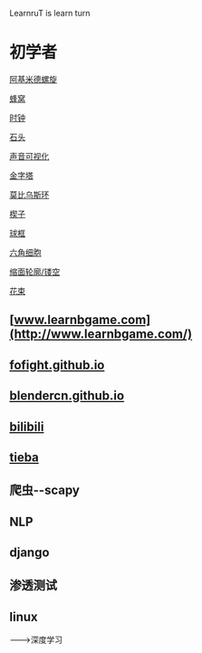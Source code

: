LearnruT is learn turn

# 初学者

[阿基米德螺旋](LearnruT/add_archimedian_spiral.py)

[蜂窝](LearnruT/add_mesh_honeycomb.py)

[时钟](LearnruT/add_clock.py)

[石头](LearnruT/add_mesh_lowpoly_rock.py)

[声音可视化](LearnruT/audio_visualisation.py)

[金字塔](LearnruT/add_mesh_pyramid.py)

[莫比乌斯环](LearnruT/add_mobius_ring.py)

[楔子](LearnruT/add_mesh_wedge.py)

[球框](LearnruT/add_ball_frame.py)

[六角细胞](LearnruT/add_hex_cell.py)

[缩面轮廓/镂空](LearnruT/add_face_hollow.py)


[花束](LearnruT/add_flower.py)

[](LearnruT/)

[](LearnruT/)

[](LearnruT/)

[](LearnruT/)

[](LearnruT/)

[](LearnruT/)

[](LearnruT/)

[](LearnruT/)

[](LearnruT/)

[](LearnruT/)

[](LearnruT/)

[](LearnruT/)




## [www.learnbgame.com](http://www.learnbgame.com/)

## [fofight.github.io](https://fofight.github.io/)

## [blendercn.github.io](https://blendercn.github.io/)

## [bilibili](https://space.bilibili.com/267499384)

## [tieba](https://tieba.baidu.com/f?kw=learnbgame&fr=index)

## 爬虫--scapy

## NLP

## django

## 渗透测试

## linux

--->深度学习
